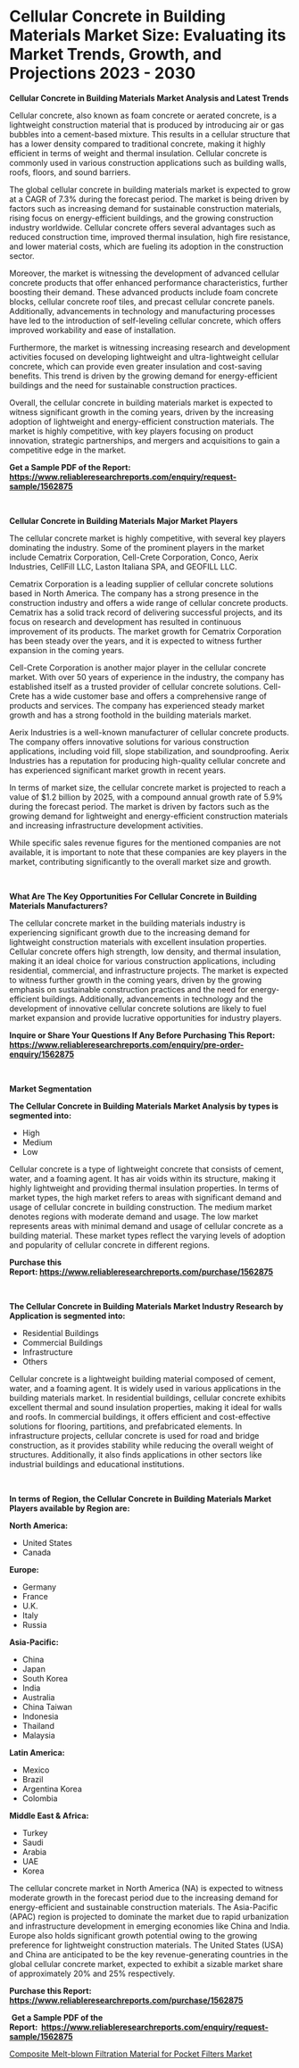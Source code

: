 <p><h1>Cellular Concrete in Building Materials Market Size: Evaluating its Market Trends, Growth, and Projections 2023 - 2030</h1></p><p><strong>Cellular Concrete in Building Materials Market Analysis and Latest Trends</strong></p>
<p><p>Cellular concrete, also known as foam concrete or aerated concrete, is a lightweight construction material that is produced by introducing air or gas bubbles into a cement-based mixture. This results in a cellular structure that has a lower density compared to traditional concrete, making it highly efficient in terms of weight and thermal insulation. Cellular concrete is commonly used in various construction applications such as building walls, roofs, floors, and sound barriers.</p><p>The global cellular concrete in building materials market is expected to grow at a CAGR of 7.3% during the forecast period. The market is being driven by factors such as increasing demand for sustainable construction materials, rising focus on energy-efficient buildings, and the growing construction industry worldwide. Cellular concrete offers several advantages such as reduced construction time, improved thermal insulation, high fire resistance, and lower material costs, which are fueling its adoption in the construction sector.</p><p>Moreover, the market is witnessing the development of advanced cellular concrete products that offer enhanced performance characteristics, further boosting their demand. These advanced products include foam concrete blocks, cellular concrete roof tiles, and precast cellular concrete panels. Additionally, advancements in technology and manufacturing processes have led to the introduction of self-leveling cellular concrete, which offers improved workability and ease of installation.</p><p>Furthermore, the market is witnessing increasing research and development activities focused on developing lightweight and ultra-lightweight cellular concrete, which can provide even greater insulation and cost-saving benefits. This trend is driven by the growing demand for energy-efficient buildings and the need for sustainable construction practices.</p><p>Overall, the cellular concrete in building materials market is expected to witness significant growth in the coming years, driven by the increasing adoption of lightweight and energy-efficient construction materials. The market is highly competitive, with key players focusing on product innovation, strategic partnerships, and mergers and acquisitions to gain a competitive edge in the market.</p></p>
<p><strong>Get a Sample PDF of the Report:&nbsp; <a href="https://www.reliableresearchreports.com/enquiry/request-sample/1562875">https://www.reliableresearchreports.com/enquiry/request-sample/1562875</a></strong></p>
<p>&nbsp;</p>
<p><strong>Cellular Concrete in Building Materials Major Market Players</strong></p>
<p><p>The cellular concrete market is highly competitive, with several key players dominating the industry. Some of the prominent players in the market include Cematrix Corporation, Cell-Crete Corporation, Conco, Aerix Industries, CellFill LLC, Laston Italiana SPA, and GEOFILL LLC.</p><p>Cematrix Corporation is a leading supplier of cellular concrete solutions based in North America. The company has a strong presence in the construction industry and offers a wide range of cellular concrete products. Cematrix has a solid track record of delivering successful projects, and its focus on research and development has resulted in continuous improvement of its products. The market growth for Cematrix Corporation has been steady over the years, and it is expected to witness further expansion in the coming years.</p><p>Cell-Crete Corporation is another major player in the cellular concrete market. With over 50 years of experience in the industry, the company has established itself as a trusted provider of cellular concrete solutions. Cell-Crete has a wide customer base and offers a comprehensive range of products and services. The company has experienced steady market growth and has a strong foothold in the building materials market.</p><p>Aerix Industries is a well-known manufacturer of cellular concrete products. The company offers innovative solutions for various construction applications, including void fill, slope stabilization, and soundproofing. Aerix Industries has a reputation for producing high-quality cellular concrete and has experienced significant market growth in recent years.</p><p>In terms of market size, the cellular concrete market is projected to reach a value of $1.2 billion by 2025, with a compound annual growth rate of 5.9% during the forecast period. The market is driven by factors such as the growing demand for lightweight and energy-efficient construction materials and increasing infrastructure development activities.</p><p>While specific sales revenue figures for the mentioned companies are not available, it is important to note that these companies are key players in the market, contributing significantly to the overall market size and growth.</p></p>
<p>&nbsp;</p>
<p><strong>What Are The Key Opportunities For Cellular Concrete in Building Materials Manufacturers?</strong></p>
<p><p>The cellular concrete market in the building materials industry is experiencing significant growth due to the increasing demand for lightweight construction materials with excellent insulation properties. Cellular concrete offers high strength, low density, and thermal insulation, making it an ideal choice for various construction applications, including residential, commercial, and infrastructure projects. The market is expected to witness further growth in the coming years, driven by the growing emphasis on sustainable construction practices and the need for energy-efficient buildings. Additionally, advancements in technology and the development of innovative cellular concrete solutions are likely to fuel market expansion and provide lucrative opportunities for industry players.</p></p>
<p><strong>Inquire or Share Your Questions If Any Before Purchasing This Report: <a href="https://www.reliableresearchreports.com/enquiry/pre-order-enquiry/1562875">https://www.reliableresearchreports.com/enquiry/pre-order-enquiry/1562875</a></strong></p>
<p>&nbsp;</p>
<p><strong>Market Segmentation</strong></p>
<p><strong>The Cellular Concrete in Building Materials Market Analysis by types is segmented into:</strong></p>
<p><ul><li>High</li><li>Medium</li><li>Low</li></ul></p>
<p><p>Cellular concrete is a type of lightweight concrete that consists of cement, water, and a foaming agent. It has air voids within its structure, making it highly lightweight and providing thermal insulation properties. In terms of market types, the high market refers to areas with significant demand and usage of cellular concrete in building construction. The medium market denotes regions with moderate demand and usage. The low market represents areas with minimal demand and usage of cellular concrete as a building material. These market types reflect the varying levels of adoption and popularity of cellular concrete in different regions.</p></p>
<p><strong>Purchase this Report:&nbsp;<a href="https://www.reliableresearchreports.com/purchase/1562875">https://www.reliableresearchreports.com/purchase/1562875</a></strong></p>
<p>&nbsp;</p>
<p><strong>The Cellular Concrete in Building Materials Market Industry Research by Application is segmented into:</strong></p>
<p><ul><li>Residential Buildings</li><li>Commercial Buildings</li><li>Infrastructure</li><li>Others</li></ul></p>
<p><p>Cellular concrete is a lightweight building material composed of cement, water, and a foaming agent. It is widely used in various applications in the building materials market. In residential buildings, cellular concrete exhibits excellent thermal and sound insulation properties, making it ideal for walls and roofs. In commercial buildings, it offers efficient and cost-effective solutions for flooring, partitions, and prefabricated elements. In infrastructure projects, cellular concrete is used for road and bridge construction, as it provides stability while reducing the overall weight of structures. Additionally, it also finds applications in other sectors like industrial buildings and educational institutions.</p></p>
<p>&nbsp;</p>
<p><strong>In terms of Region, the Cellular Concrete in Building Materials Market Players available by Region are:</strong></p>
<p>
    <p> <strong> North America: </strong>
        <ul>
            <li>United States</li>
            <li>Canada</li>
        </ul>
        </p> 
    <p> <strong> Europe: </strong>
        <ul>
            <li>Germany</li>
            <li>France</li>
            <li>U.K.</li>
            <li>Italy</li>
            <li>Russia</li>
        </ul>
        </p> 
    <p> <strong> Asia-Pacific: </strong>
        <ul>
            <li>China</li>
            <li>Japan</li>
            <li>South Korea</li>
            <li>India</li>
            <li>Australia</li>
            <li>China Taiwan</li>
            <li>Indonesia</li>
            <li>Thailand</li>
            <li>Malaysia</li>
        </ul>
        </p> 
    <p> <strong> Latin America: </strong>
        <ul>
            <li>Mexico</li>
            <li>Brazil</li>
            <li>Argentina Korea</li>
            <li>Colombia</li>
        </ul>
        </p> 
    <p> <strong> Middle East & Africa: </strong>
        <ul>
            <li>Turkey</li>
            <li>Saudi</li>
            <li>Arabia</li>
            <li>UAE</li>
            <li>Korea</li>
        </ul>
    </p>
    </p>
<p><p>The cellular concrete market in North America (NA) is expected to witness moderate growth in the forecast period due to the increasing demand for energy-efficient and sustainable construction materials. The Asia-Pacific (APAC) region is projected to dominate the market due to rapid urbanization and infrastructure development in emerging economies like China and India. Europe also holds significant growth potential owing to the growing preference for lightweight construction materials. The United States (USA) and China are anticipated to be the key revenue-generating countries in the global cellular concrete market, expected to exhibit a sizable market share of approximately 20% and 25% respectively.</p></p>
<p><strong>Purchase this Report: <a href="https://www.reliableresearchreports.com/purchase/1562875">https://www.reliableresearchreports.com/purchase/1562875</a></strong></p>
<p>&nbsp;<strong>Get a Sample PDF of the Report:&nbsp;&nbsp;<a href="https://www.reliableresearchreports.com/enquiry/request-sample/1562875">https://www.reliableresearchreports.com/enquiry/request-sample/1562875</a></strong></p>
<p><strong></strong></p>
<p><p><a href="https://github.com/PeterParrish5/Market-Research-Report-List-2/blob/main/composite-melt-blown-filtration-material-for-pocket-filters-market.md">Composite Melt-blown Filtration Material for Pocket Filters Market</a></p></p>